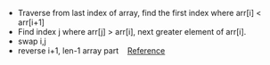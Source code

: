 * Traverse from last index of array, find the first index where arr[i] < arr[i+1]
* Find index j where arr[j] > arr[i], next greater element of arr[i].
* swap i,j
* reverse i+1, len-1 array part
​
​
​
[Reference](https://www.youtube.com/watch?v=LuLCLgMElus&ab_channel=takeUforward)